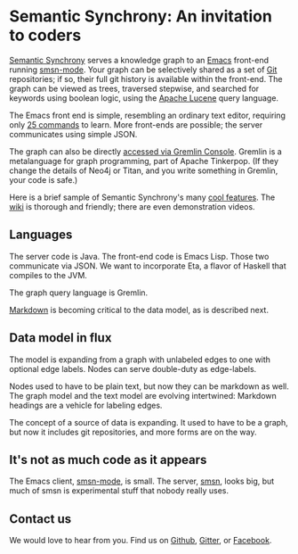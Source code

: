 # Semantic Synchrony: An invitation to coders

[Semantic Synchrony](github.com/synchrony/smsn/) serves a knowledge graph to an [Emacs](gnu.org/software/emacs/) front-end running [smsn-mode](github.com/synchrony/smsn-mode/). Your graph can be selectively shared as a set of [Git](git-scm.com/) repositories; if so, their full git history is available within the front-end. The graph can be viewed as trees, traversed stepwise, and searched for keywords using boolean logic, using the [Apache Lucene](lucene.apache.org/core/) query language.

The Emacs front end is simple, resembling an ordinary text editor, requiring only [25 commands](github.com/synchrony/smsn-mode/wiki/Some-critical-shortcuts) to learn. More front-ends are possible; the server communicates using simple JSON.

The graph can also be directly [accessed via Gremlin Console](github.com/synchrony/smsn/wiki/Gremlin-on-the-Graph). Gremlin is a metalanguage for graph programming, part of Apache Tinkerpop. (If they change the details of Neo4j or Titan, and you write something in Gremlin, your code is safe.)

Here is a brief sample of Semantic Synchrony's many [cool features](github.com/synchrony/smsn/wiki/SmSn's-features-in-250-words). The [wiki](github.com/synchrony/smsn/wiki) is thorough and friendly; there are even demonstration videos.

## Languages

The server code is Java. The front-end code is Emacs Lisp. Those two communicate via JSON. We want to incorporate Eta, a flavor of Haskell that compiles to the JVM.

The graph query language is Gremlin.

[Markdown](daringfireball.net/projects/markdown/syntax) is becoming critical to the data model, as is described next.

## Data model in flux

The model is expanding from a graph with unlabeled edges to one with optional edge labels. Nodes can serve double-duty as edge-labels.

Nodes used to have to be plain text, but now they can be markdown as well. The graph model and the text model are evolving intertwined: Markdown headings are a vehicle for labeling edges.

The concept of a source of data is expanding. It used to have to be a graph, but now it includes git repositories, and more forms are on the way.

## It's not as much code as it appears

The Emacs client, [smsn-mode](github.com/synchrony/smsn-mode), is small. The server, [smsn](github.com/synchrony/smsn), looks big, but much of smsn is experimental stuff that nobody really uses.

## Contact us

We would love to hear from you. Find us on [Github](github.com/synchrony), [Gitter](gitter.im/synchrony), or [Facebook](facebook.com/semanticsynchrony).
